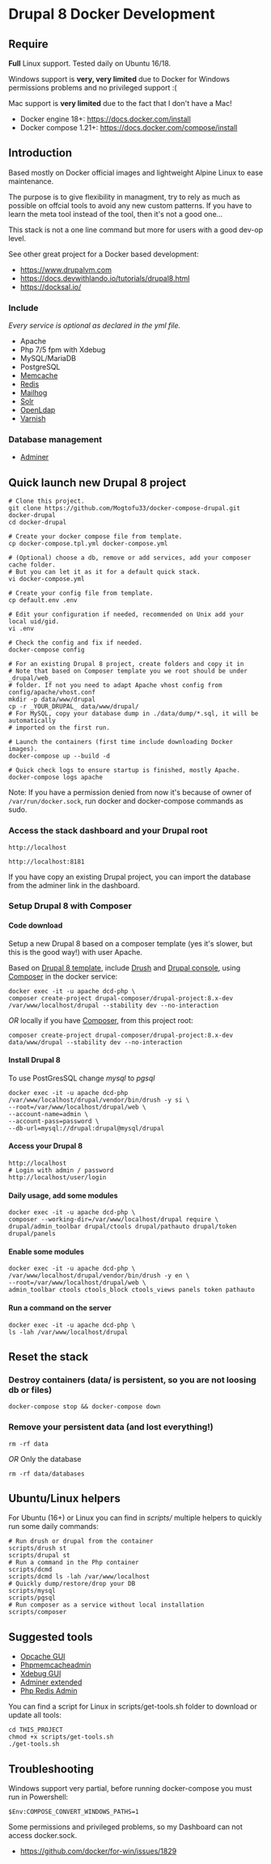 # Drupal 8 Docker Development

## Require

**Full** Linux support. Tested daily on Ubuntu 16/18.

Windows support is **very, very limited** due to Docker for Windows permissions problems and no privileged support :(

Mac support is **very limited** due to the fact that I don't have a Mac!

* Docker engine 18+: https://docs.docker.com/install
* Docker compose 1.21+: https://docs.docker.com/compose/install

## Introduction

Based mostly on Docker official images and lightweight Alpine Linux to ease maintenance.

The purpose is to give flexibility in managment, try to rely as much as possible on offcial tools to avoid any new custom patterns.
If you have to learn the meta tool instead of the tool, then it's not a good one...

This stack is not a one line command but more for users with a good dev-op level.

See other great project for a Docker based development:
* https://www.drupalvm.com
* https://docs.devwithlando.io/tutorials/drupal8.html
* https://docksal.io/

### Include

_Every service is optional as declared in the yml file._

* Apache
* Php 7/5 fpm with Xdebug
* MySQL/MariaDB
* PostgreSQL
* [Memcache](https://hub.docker.com/_/memcached)
* [Redis](https://redis.io/)
* [Mailhog](https://github.com/mailhog/MailHog)
* [Solr](http://lucene.apache.org/solr)
* [OpenLdap](https://www.openldap.org)
* [Varnish](https://varnish-cache.org)

### Database management

* [Adminer](https://www.adminer.org)

## Quick launch new Drupal 8 project

    # Clone this project.
    git clone https://github.com/Mogtofu33/docker-compose-drupal.git docker-drupal
    cd docker-drupal

    # Create your docker compose file from template.
    cp docker-compose.tpl.yml docker-compose.yml

    # (Optional) choose a db, remove or add services, add your composer cache folder.
    # But you can let it as it for a default quick stack.
    vi docker-compose.yml

    # Create your config file from template.
    cp default.env .env

    # Edit your configuration if needed, recommended on Unix add your local uid/gid.
    vi .env

    # Check the config and fix if needed.
    docker-compose config

    # For an existing Drupal 8 project, create folders and copy it in
    # Note that based on Composer template you we root should be under _drupal/web_
    # folder. If not you need to adapt Apache vhost config from config/apache/vhost.conf
    mkdir -p data/www/drupal
    cp -r _YOUR_DRUPAL_ data/www/drupal/
    # For MySQL, copy your database dump in ./data/dump/*.sql, it will be automatically
    # imported on the first run.

    # Launch the containers (first time include downloading Docker images).
    docker-compose up --build -d

    # Quick check logs to ensure startup is finished, mostly Apache.
    docker-compose logs apache

Note: If you have a permission denied from now it's because of owner of <code>/var/run/docker.sock</code>, run docker and docker-compose commands as sudo.

### Access the stack dashboard and your Drupal root

    http://localhost

    http://localhost:8181

If you have copy an existing Drupal project, you can import the database from the adminer link in the dashboard.

### Setup Drupal 8 with Composer

#### Code download

Setup a new Drupal 8 based on a composer template (yes it's slower, but this is the good way!) with user Apache.

Based on [Drupal 8 template](https://github.com/drupal-composer/drupal-project), include [Drush](http://www.drush.org) and [Drupal console](https://drupalconsole.com/), using [Composer](https://getcomposer.org) in the docker service:

    docker exec -it -u apache dcd-php \
    composer create-project drupal-composer/drupal-project:8.x-dev /var/www/localhost/drupal --stability dev --no-interaction

_OR_ locally if you have [Composer](https://getcomposer.org/download/), from this project root:

    composer create-project drupal-composer/drupal-project:8.x-dev data/www/drupal --stability dev --no-interaction

#### Install Drupal 8

To use PostGresSQL change _mysql_ to _pgsql_

    docker exec -it -u apache dcd-php /var/www/localhost/drupal/vendor/bin/drush -y si \
    --root=/var/www/localhost/drupal/web \
    --account-name=admin \
    --account-pass=password \
    --db-url=mysql://drupal:drupal@mysql/drupal

#### Access your Drupal 8

    http://localhost
    # Login with admin / password
    http://localhost/user/login

#### Daily usage, add some modules

    docker exec -it -u apache dcd-php \
    composer --working-dir=/var/www/localhost/drupal require \
    drupal/admin_toolbar drupal/ctools drupal/pathauto drupal/token drupal/panels

#### Enable some modules

    docker exec -it -u apache dcd-php \
    /var/www/localhost/drupal/vendor/bin/drush -y en \
    --root=/var/www/localhost/drupal/web \
    admin_toolbar ctools ctools_block ctools_views panels token pathauto

#### Run a command on the server

    docker exec -it -u apache dcd-php \
    ls -lah /var/www/localhost/drupal

## Reset the stack

### Destroy containers (data/ is persistent, so you are not loosing db or files)

    docker-compose stop && docker-compose down

### Remove your persistent data (and lost everything!)

    rm -rf data

_OR_ Only the database

    rm -rf data/databases

## Ubuntu/Linux helpers

For Ubuntu (16+) or Linux you can find in _scripts/_ multiple helpers to quickly run some daily commands:

    # Run drush or drupal from the container
    scripts/drush st
    scripts/drupal st
    # Run a command in the Php container
    scripts/dcmd
    scripts/dcmd ls -lah /var/www/localhost
    # Quickly dump/restore/drop your DB
    scripts/mysql
    scripts/pgsql
    # Run composer as a service without local installation
    scripts/composer

## Suggested tools

* [Opcache GUI](https://github.com/amnuts/opcache-gui)
* [Phpmemcacheadmin](https://github.com/wp-cloud/phpmemcacheadmin)
* [Xdebug GUI](https://github.com/splitbrain/xdebug-trace-tree)
* [Adminer extended](https://github.com/dg/adminer-custom)
* [Php Redis Admin](https://github.com/ErikDubbelboer/phpRedisAdmin)

You can find a script for Linux in scripts/get-tools.sh folder to download or update all tools:

    cd THIS_PROJECT
    chmod +x scripts/get-tools.sh
    ./get-tools.sh

## Troubleshooting

Windows support very partial, before running docker-compose you must run in Powershell:

    $Env:COMPOSE_CONVERT_WINDOWS_PATHS=1

Some permissions and privileged problems, so my Dashboard can not access docker.sock.

* https://github.com/docker/for-win/issues/1829
